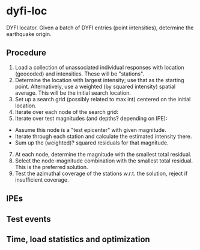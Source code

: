 # dyfi-loc
DYFI locator. Given a batch of DYFI entries (point intensities), determine the earthquake origin.

Procedure
---------
1. Load a collection of unassociated individual responses with location (geocoded) and intensities. These will be "stations".
2. Determine the location with largest intensity; use that as the starting point. Alternatively, use a weighted (by squared intensity) spatial average. This will be the initial search location.
3. Set up a search grid (possibly related to max int) centered on the initial location.
4. Iterate over each node of the search grid:
5. Iterate over test magnitudes (and depths? depending on IPE):
  - Assume this node is a "test epicenter" with given magnitude. 
  - Iterate through each station and calculate the estimated intensity there. 
  - Sum up the (weighted)? squared residuals for that magnitude.
7. At each node, determine the magnitude with the smallest total residual.
8. Select the node-magnitude combination with the smallest total residual. This is the preferred solution.
9. Test the azimuthal coverage of the stations w.r.t. the solution, reject if insufficient coverage.

IPEs
----

Test events
-----------

Time, load statistics and optimization
-----------------------

